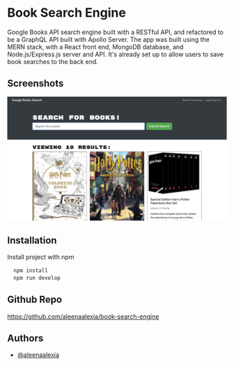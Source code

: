 
# Book Search Engine


Google Books API search engine built with a RESTful API, and refactored to be a GraphQL API built with Apollo Server. The app was built using the MERN stack, with a React front end, MongoDB database, and Node.js/Express.js server and API. It's already set up to allow users to save book searches to the back end.

## Screenshots

![App Screenshot](./client/Screen%20Shot%202022-10-18%20at%207.40.32%20PM.png)


## Installation

Install project with npm

```bash
  npm install 
  npm run develop
```

    
## Github Repo

https://github.com/aleenaalexia/book-search-engine
## Authors

- [@aleenaalexia](https://github.com/aleenaalexia)
